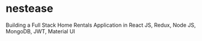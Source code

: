 # nestease
Building a Full Stack Home Rentals Application in React JS, Redux, Node JS, MongoDB, JWT, Material UI
